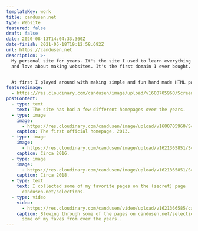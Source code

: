```yaml
---
templateKey: work
title: candusen.net
type: Website
featured: false
draft: false
date: 2020-08-13T14:04:33.360Z
date-finish: 2021-05-18T19:12:58.692Z
url: https://candusen.net
description: >-
  My personal site for years. It's the site I used to learn everything I know
  and love about making websites. It's the first domain I ever bought.


  At first I played around with making simple and fun hand made HTML pages. This is still my preferred method of making sites. XD
featuredimage:
  - https://res.cloudinary.com/candusen/image/upload/v1600705960/Screen_Shot_2020-09-21_at_12.26.48_PM_lynmef.png
postContent:
  - type: text
    text: The site has had a few different homepages over the years.
  - type: image
    image:
      - https://res.cloudinary.com/candusen/image/upload/v1600705960/Screen_Shot_2020-09-21_at_12.26.48_PM_lynmef.png
    caption: The first official homepage, 2013.
  - type: image
    image:
      - https://res.cloudinary.com/candusen/image/upload/v1621365851/Screen_Shot_2021-05-18_at_3.23.17_PM_x70ecz.png
    caption: Circa 2016.
  - type: image
    image:
      - https://res.cloudinary.com/candusen/image/upload/v1621365851/Screen_Shot_2021-05-18_at_3.22.49_PM_piegly.png
    caption: Circa 2018.
  - type: text
    text: I collected some of my favorite pages on the (secret) page
      candusen.net/selections.
  - type: video
    video:
      - https://res.cloudinary.com/candusen/video/upload/v1621366585/candusen-vid-fast_d6jpoe.mp4
    caption: Blowing through some of the pages on candusen.net/selections. These are
      some of my faves from over the years..
---
```

